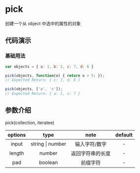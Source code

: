 # pick

创建一个从 object 中选中的属性的对象

## 代码演示

### 基础用法

```js
var objects = { a: 1, b: 2, c: 7, d: 6 }

pick(objects, function(o) { return o > 5; });
// Expected Return: { c: 7, d: 6 }

pick(objects, ['a', 'c']);
// Expected Return: { a: 1, c: 7 }
```

## 参数介绍

pick(collection, iteratee)

| options |  type   |        note        | default |
| :-----: | :-----: | :----------------: | :-----: |
|   input   |  string \| number  |     输入字符/数字     |    -     |
|   length   | number  |     返回字符串的长度     |    -    |
|   pad    | boolean | 前缀字符 |  -  |
